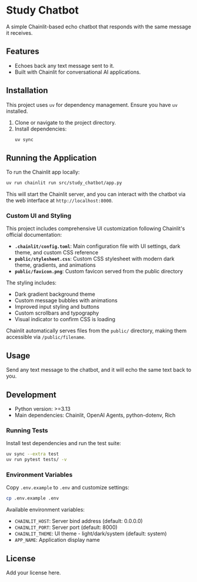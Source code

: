 # Study Chatbot

A simple Chainlit-based echo chatbot that responds with the same message it receives.

## Features

- Echoes back any text message sent to it.
- Built with Chainlit for conversational AI applications.

## Installation

This project uses `uv` for dependency management. Ensure you have `uv` installed.

1. Clone or navigate to the project directory.
2. Install dependencies:
   ```bash
   uv sync
   ```



## Running the Application

To run the Chainlit app locally:

```bash
uv run chainlit run src/study_chatbot/app.py
```

This will start the Chainlit server, and you can interact with the chatbot via the web interface at `http://localhost:8000`.

### Custom UI and Styling

This project includes comprehensive UI customization following Chainlit's official documentation:

- **`.chainlit/config.toml`**: Main configuration file with UI settings, dark theme, and custom CSS reference
- **`public/stylesheet.css`**: Custom CSS stylesheet with modern dark theme, gradients, and animations
- **`public/favicon.png`**: Custom favicon served from the public directory

The styling includes:
- Dark gradient background theme
- Custom message bubbles with animations
- Improved input styling and buttons
- Custom scrollbars and typography
- Visual indicator to confirm CSS is loading

Chainlit automatically serves files from the `public/` directory, making them accessible via `/public/filename`.

## Usage

Send any text message to the chatbot, and it will echo the same text back to you.

## Development

- Python version: >=3.13
- Main dependencies: Chainlit, OpenAI Agents, python-dotenv, Rich

### Running Tests

Install test dependencies and run the test suite:

```bash
uv sync --extra test
uv run pytest tests/ -v
```

### Environment Variables

Copy `.env.example` to `.env` and customize settings:

```bash
cp .env.example .env
```

Available environment variables:
- `CHAINLIT_HOST`: Server bind address (default: 0.0.0.0)
- `CHAINLIT_PORT`: Server port (default: 8000)
- `CHAINLIT_THEME`: UI theme - light/dark/system (default: system)
- `APP_NAME`: Application display name

## License

Add your license here.
